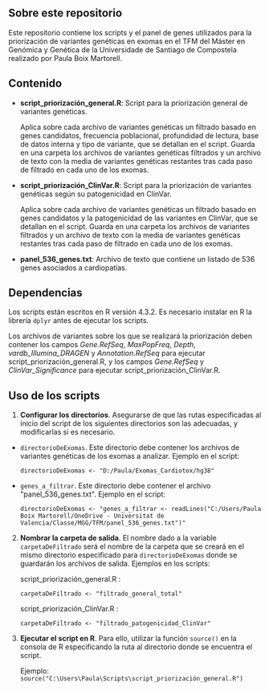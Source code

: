 
## Sobre este repositorio
Este repositorio contiene los scripts y el panel de genes utilizados para la priorización de variantes genéticas en exomas en el TFM del Máster en Genómica y Genética de la Universidade de Santiago de Compostela realizado por Paula Boix Martorell.

## Contenido
- **script_priorización_general.R**: Script para la priorización general de variantes genéticas.

     Aplica sobre cada archivo de variantes genéticas un filtrado basado en genes candidatos, frecuencia poblacional, profundidad de lectura, base de datos interna y tipo de variante, que se detallan en el script. Guarda en una carpeta los archivos de variantes genéticas filtrados y un archivo de texto con la media de variantes genéticas restantes tras cada paso de filtrado en cada uno de los exomas.
- **script_priorización_ClinVar.R**: Script para la priorización de variantes genéticas según su patogenicidad en ClinVar.

    Aplica sobre cada archivo de variantes genéticas un filtrado basado en genes candidatos y la patogenicidad de las variantes en ClinVar, que se detallan en el script. Guarda en una carpeta los archivos de variantes filtrados y un archivo de texto con la media de variantes genéticas restantes tras cada paso de filtrado en cada uno de los exomas.
- **panel_536_genes.txt**: Archivo de texto que contiene un listado de 536 genes asociados a cardiopatías.

## Dependencias
Los scripts están escritos en R versión 4.3.2. Es necesario instalar en R la librería `dplyr` antes de ejecutar los scripts.

Los archivos de variantes sobre los que se realizará la priorización deben contener los campos *Gene.RefSeq*, *MaxPopFreq*, *Depth*, *vardb_Illumina_DRAGEN* y *Annotation.RefSeq* para ejecutar script_priorización_general.R, y los campos *Gene.RefSeq* y *ClinVar_Significance* para ejecutar script_priorización_ClinVar.R.

## Uso de los scripts
1. **Configurar los directorios**. Asegurarse de que las rutas especificadas al inicio del script de los siguientes directorios son las adecuadas, y modificarlas si es necesario.
- `directorioDeExomas`. Este directorio debe contener los archivos de variantes genéticas de los exomas a analizar. 
Ejemplo en el script: 

    ```
    directorioDeExomas <- "D:/Paula/Exomas_Cardiotox/hg38"
    ```
- `genes_a_filtrar`. Este directorio debe contener el archivo "panel_536_genes.txt". 
Ejemplo en el script: 
    ```
    directorioDeExomas <- "genes_a_filtrar <- readLines("C:/Users/Paula Boix Martorell/OneDrive - Universitat de Valencia/Classe/MGG/TFM/panel_536_genes.txt")"
    ```
2. **Nombrar la carpeta de salida**. El nombre dado a la variable `carpetaDeFiltrado` será el nombre de la carpeta que se creará en el mismo directorio especificado para `directorioDeExomas` donde se guardarán los archivos de salida. Ejemplos en los scripts:

    script_priorización_general.R :
    ```
    carpetaDeFiltrado <- "filtrado_general_total"
    ```
    script_priorización_ClinVar.R :
    ```
    carpetaDeFiltrado <- "filtrado_patogenicidad_ClinVar"
    ```
3. **Ejecutar el script en R**. Para ello, utilizar la función `source()` en la consola de R especificando la ruta al directorio donde se encuentra el script. 

    Ejemplo: `source("C:\Users\Paula\Scripts\script_priorización_general.R")`
